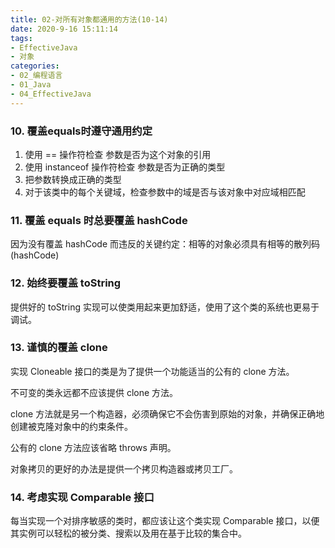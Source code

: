 ```yaml
---
title: 02-对所有对象都通用的方法(10-14)
date: 2020-9-16 15:11:14
tags:
- EffectiveJava
- 对象
categories: 
- 02_编程语言
- 01_Java
- 04_EffectiveJava
---
```


### 10. 覆盖equals时遵守通用约定

1. 使用 == 操作符检查 参数是否为这个对象的引用
2. 使用 instanceof 操作符检查 参数是否为正确的类型
3. 把参数转换成正确的类型
4. 对于该类中的每个关键域，检查参数中的域是否与该对象中对应域相匹配



### 11. 覆盖 equals 时总要覆盖 hashCode

因为没有覆盖 hashCode 而违反的关键约定：相等的对象必须具有相等的散列码(hashCode)



### 12. 始终要覆盖 toString

提供好的 toString 实现可以使类用起来更加舒适，使用了这个类的系统也更易于调试。



### 13. 谨慎的覆盖 clone

实现 Cloneable 接口的类是为了提供一个功能适当的公有的 clone 方法。

不可变的类永远都不应该提供 clone 方法。

clone 方法就是另一个构造器，必须确保它不会伤害到原始的对象，并确保正确地创建被克隆对象中的约束条件。

公有的 clone 方法应该省略 throws 声明。

对象拷贝的更好的办法是提供一个拷贝构造器或拷贝工厂。



### 14. 考虑实现 Comparable 接口

每当实现一个对排序敏感的类时，都应该让这个类实现 Comparable 接口，以便其实例可以轻松的被分类、搜索以及用在基于比较的集合中。

